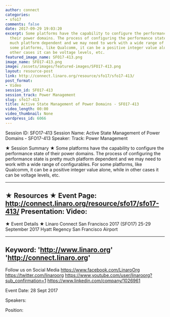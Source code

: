 ```yaml
---
author: connect
categories:
- sfo17
comments: false
date: 2017-09-29 19:03:20
excerpt: Some platforms have the capability to configure the performance state of
  their power domains. The process of configuring the performance state is pretty
  much platform dependent and we may need to work with a wide range of configurables.  For
  some platforms, like Qualcomm, it can be a positive integer value alone, while in
  other cases it can be voltage levels, etc.
featured_image_name: SFO17-413.png
image_name: SFO17-413.png
image: /assets/images/featured-images/SFO17-413.png
layout: resource-post
link: http://connect.linaro.org/resource/sfo17/sfo17-413/
post_format:
- Video
session_id: SFO17-413
session_track: Power Management
slug: sfo17-413
title: Active State Management of Power Domains - SFO17-413
video_length: 00:00
video_thumbnail: None
wordpress_id: 6066
---
```


Session ID: SFO17-413
Session Name: Active State Management of Power Domains - SFO17-413
Speaker:
Track: Power Management


★ Session Summary ★
Some platforms have the capability to configure the performance state of their power domains. The process of configuring the performance state is pretty much platform dependent and we may need to work with a wide range of configurables.  For some platforms, like Qualcomm, it can be a positive integer value alone, while in other cases it can be voltage levels, etc.

---------------------------------------------------
★ Resources ★
Event Page: http://connect.linaro.org/resource/sfo17/sfo17-413/
Presentation:
Video:
 ---------------------------------------------------

★ Event Details ★
Linaro Connect San Francisco 2017 (SFO17)
25-29 September 2017
Hyatt Regency San Francisco Airport

---------------------------------------------------
Keyword:
'http://www.linaro.org'
'http://connect.linaro.org'
---------------------------------------------------
Follow us on Social Media
https://www.facebook.com/LinaroOrg
https://twitter.com/linaroorg
https://www.youtube.com/user/linaroorg?sub_confirmation=1
https://www.linkedin.com/company/1026961

Event Date: 28 Sept 2017

Speakers: 

Position:

